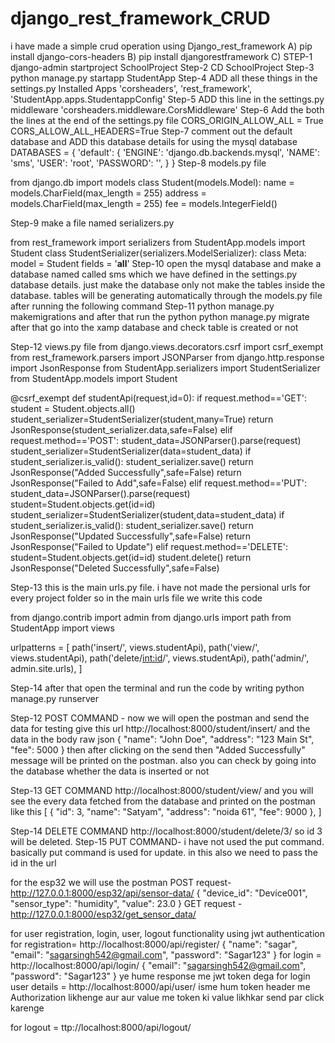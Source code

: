 # django_rest_framework_CRUD
i have made a simple crud operation using Django_rest_framework
A) pip install django-cors-headers B) pip install djangorestframework C) 
STEP-1 django-admin startproject SchoolProject
Step-2 CD SchoolProject
Step-3 python manage.py startapp StudentApp
Step-4 ADD all these things in the settings.py Installed Apps 'corsheaders', 'rest_framework', 'StudentApp.apps.StudentappConfig'
Step-5 ADD this line in the settings.py middleware 'corsheaders.middleware.CorsMiddleware'
Step-6 Add the both the lines at the end of the settings.py file CORS_ORIGIN_ALLOW_ALL = True CORS_ALLOW_ALL_HEADERS=True
Step-7 comment out the default database and ADD this database details for using the mysql database DATABASES = {
    'default': {
    'ENGINE': 'django.db.backends.mysql',
    'NAME': 'sms',
    'USER': 'root',
    'PASSWORD': '',
    }
}
Step-8 models.py file 

from django.db import models
class Student(models.Model):
    name = models.CharField(max_length = 255)
    address = models.CharField(max_length = 255)
    fee = models.IntegerField()

Step-9 make a file named serializers.py 

from rest_framework import serializers
from StudentApp.models import Student
class StudentSerializer(serializers.ModelSerializer):
    class Meta:
        model = Student
        fields = '__all__'
Step-10 open the mysql database and make a database named called sms which we have defined in the settings.py database details. just make the database only not make the tables inside the database. tables will be generating automatically through the models.py file after running the following command
Step-11 python manage.py makemigrations and after that run the python python manage.py migrate after that go into the xamp database and check table is created or not

Step-12 views.py file
from django.views.decorators.csrf import csrf_exempt
from rest_framework.parsers import JSONParser
from django.http.response import JsonResponse
from StudentApp.serializers import StudentSerializer
from StudentApp.models import Student

@csrf_exempt
def studentApi(request,id=0):
    if request.method=='GET':
        student = Student.objects.all()
        student_serializer=StudentSerializer(student,many=True)
        return JsonResponse(student_serializer.data,safe=False)
    elif request.method=='POST':
        student_data=JSONParser().parse(request)
        student_serializer=StudentSerializer(data=student_data)
        if student_serializer.is_valid():
            student_serializer.save()
            return JsonResponse("Added Successfully",safe=False)
        return JsonResponse("Failed to Add",safe=False)
    elif request.method=='PUT':
        student_data=JSONParser().parse(request)
        student=Student.objects.get(id=id)
        student_serializer=StudentSerializer(student,data=student_data)
        if student_serializer.is_valid():
            student_serializer.save()
            return JsonResponse("Updated Successfully",safe=False)
        return JsonResponse("Failed to Update")
    elif request.method=='DELETE':
        student=Student.objects.get(id=id)
        student.delete()
        return JsonResponse("Deleted Successfully",safe=False)

Step-13 this is the main urls.py file. i have not made the persional urls for every project folder so in the main urls file we write this code

from django.contrib import admin
from django.urls import path
from StudentApp import views

urlpatterns = [
path('insert/', views.studentApi),
path('view/', views.studentApi),
path('delete/<int:id>/', views.studentApi),
path('admin/', admin.site.urls),
]

Step-14 after that open the terminal and run the code by writing python manage.py runserver

Step-12 POST COMMAND - now we will open the postman and send the data for testing give this url http://localhost:8000/student/insert/ and the data in the body raw json {
    "name": "John Doe",
    "address": "123 Main St",
    "fee": 5000
} then after clicking on the send then "Added Successfully" message will be printed on the postman. also you can check by going into the database whether the data is inserted or not

Step-13 GET COMMAND http://localhost:8000/student/view/ and you will see the every data fetched from the database and printed on the postman like this 
[
{
"id": 3,
"name": "Satyam",
"address": "noida 61",
"fee": 9000
},
]

Step-14 DELETE COMMAND http://localhost:8000/student/delete/3/ so id 3 will be deleted.
Step-15 PUT COMMAND- i have not used the put command. basically put command is used for update. in this also we need to pass the id in the url

for the esp32 we will use the postman 
POST request- http://127.0.0.1:8000/esp32/api/sensor-data/          { "device_id": "Device001", "sensor_type": "humidity", "value": 23.0 }
GET request - http://127.0.0.1:8000/esp32/get_sensor_data/          

for user registration, login, user, logout functionality using jwt authentication
for registration= http://localhost:8000/api/register/         { "name": "sagar", "email": "sagarsingh542@gmail.com", "password": "Sagar123" }
for login = http://localhost:8000/api/login/                  { "email": "sagarsingh542@gmail.com", "password": "Sagar123" } ye hume response me jwt token dega
for login user details = http://localhost:8000/api/user/      isme hum token header me Authorization likhenge aur aur value me token ki value likhkar send par click karenge

for logout = ttp://localhost:8000/api/logout/
